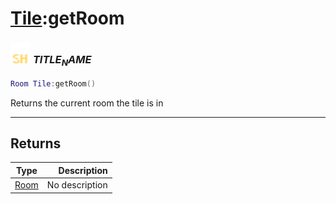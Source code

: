 # [Tile](../tile/README.md):getRoom

### <img src="../../.gitbook/assets/shared.png" width="32" height="32" /> $TITLE_NAME$

```lua
Room Tile:getRoom()
```

Returns the current room the tile is in<br>

-----------------
## Returns

| Type   | Description |
| ------ | ----------: |
| [Room](../room/README.md) | No description |
